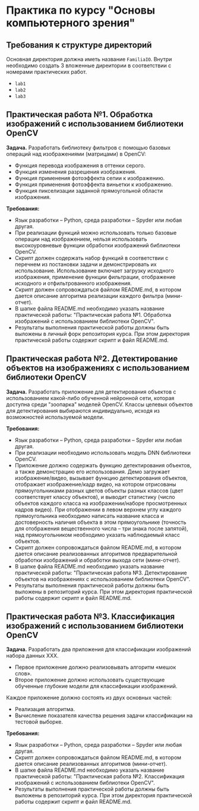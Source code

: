 # Практика по курсу "Основы компьютерного зрения"

## Требования к структуре директорий

Основная директория должна иметь название `FamiliaIO`. Внутри необходимо создать
3 вложенные диреитории в соответствии с номерами практических работ.
- `lab1`
- `lab2`
- `lab3`

## Практическая работа №1. Обработка изображений с использованием библиотеки OpenCV

**Задача.** Разработать библиотеку фильтров с помощью базовых операций
над изображениями (матрицами) в OpenCV:
-	Функция перевода изображения в оттенки серого.
-	Функция изменения разрешения изображения.
-	Функция применения фотоэффекта сепии к изображению.
-	Функция применения фотоэффекта виньетки к изображению.
-	Функция пикселизации заданной прямоугольной области изображения.

**Требования:**
-	Язык разработки – Python, среда разработки – Spyder или любая другая.
-	При реализации функций можно использовать только базовые операции над изображением,
  нельзя использовать высокоуровневые функции обработки изображений библиотеки OpenCV.
-	Скрипт должен содержать набор функций в соответствии с перечнем из постановки задачи
  и демонстрировать их использование. Использование включает загрузку исходного изображения,
 	применение функции фильтрации, отображение исходного и отфильтрованного изображения.
- Скрипт должен сопровождаться файлом README.md, в котором дается описание
  алгоритма реализации каждого фильтра (мини-отчет).
-	В шапке файла README.md необходимо указать название практической работы:
  "Практическая работа №1. Обработка изображений с использованием библиотеки OpenCV".
-	Результаты выполнения практической работы должны быть выложены в личный форк репозитория
  курса. При этом директория практической работы содержит скрипт и файл README.md.

## Практическая работа №2. Детектирование объектов на изображениях с использованием библиотеки OpenCV

**Задача.** Разработать приложение для детектирования объектов с использованием какой-либо обученной
нейронной сети, которая доступна среди "зоопарка" моделей OpenCV. Классы целевых объектов для детектирования
выбираются индивидуально, исходя из возможностей используемой модели.

**Требования:**
- Язык разработки – Python, среда разработки – Spyder или любая другая.
-	При реализации необходимо использовать модуль DNN библиотеки OpenCV.
-	Приложение должно содержать функцию детектирования объектов, а также демонстрацию его
  использования. Демо загружает изображение/видео, вызывает функцию детектирования объектов,
 	отображает изображение/кадр видео, на котором отрисованы прямоугольниками разных цветов объекты
 	разных классов (цвет соответствует классу объектов), и выводит статистику (число объектов
 	каждого класса на изображении/наборе просмотренных кадров видео). При отображении в левом верхнем
 	углу каждого прямоугольника необходимо написать название класса и достоверность наличия объекта
 	в этом прямоугольнике	(точность для отображения вещественного числа – три знака после запятой),
 	над прямоугольником необходимо указать наблюдаемый класс объектов.
- Скрипт должен сопровождаться файлом README.md, в котором дается описание
  реализованных алгоритмов предварительной обработки изображений и обработки выхода сети (мини-отчет).
-	В шапке файла README.md необходимо указать название практической работы: "Практическая работа №3.
  Детектирование объектов на изображениях с использованием библиотеки OpenCV".
-	Результаты выполнения практической работы должны быть выложены в репозиторий курса. При этом
  директория практической работы содержит скрипт и файл README.md.

## Практическая работа №3. Классификация изображений с использованием библиотеки OpenCV

**Задача.** Разработать два приложения для классификации изображений набора данных XXX.
-	Первое приложение должно реализовывать алгоритм «мешок слов».
-	Второе приложение должно использовать существующие обученные глубокие модели
  для классификации изображений.

Каждое приложение должно состоять из двух основных частей:
-	Реализация алгоритма.
-	Вычисление показателя качества решения задачи классификации на тестовой выборке.

**Требования:**
-	Язык разработки – Python, среда разработки – Spyder или любая другая.
- Скрипт должен сопровождаться файлом README.md, в котором дается описание
  реализованных алгоритмов (мини-отчет).
-	В шапке файла README.md необходимо указать название практической работы:
  "Практическая работа №2. Классификация изображений с использованием библиотеки OpenCV".
-	Результаты выполнения практической работы должны быть выложены в репозиторий курса. При этом
  директория практической работы содержит скрипт и файл README.md.
